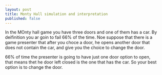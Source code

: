 ```yaml
---
layout: post
title: Monty Hall simulation and interpretation
published: false
---
```

In the MOnty hall game you have three doors and one of them has a car. By deifinition you ar goin to fail 66% of the time.
Noe suppose that there is a game presenter that after you choce a door, he opens another door that does not contain the car, and give you
the choice to change the door.

66% of time the presenter is going to have just one door option to open, that means thet he door left closed is the one that has the car.
So your best option is to change the door.
